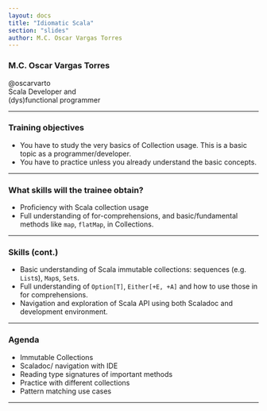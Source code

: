 ```yaml
---
layout: docs
title: "Idiomatic Scala"
section: "slides"
author: M.C. Oscar Vargas Torres
---
```


### M.C. Oscar Vargas Torres

@oscarvarto  
Scala Developer and  
(dys)functional programmer

------

### Training objectives

- You have to study the very basics of Collection usage. This is a basic topic as a programmer/developer.
- You have to practice unless you already understand the basic concepts.

------

### What skills will the trainee obtain?

- Proficiency with Scala collection usage
- Full understanding of for-comprehensions, and basic/fundamental methods like `map`, `flatMap`, in Collections.

------

### Skills (cont.)

- Basic understanding of Scala immutable collections: sequences (e.g. `List`s), `Map`s, `Set`s.
- Full understanding of `Option[T]`, `Either[+E, +A]` and how to use those in for comprehensions.
- Navigation and exploration of Scala API using both Scaladoc and development environment.

------

### Agenda

- Immutable Collections
- Scaladoc/ navigation with IDE
- Reading type signatures of important methods
- Practice with different collections
- Pattern matching use cases

------
